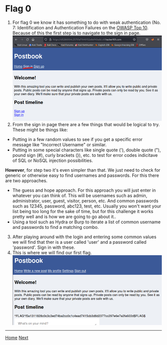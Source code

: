 # Flag 0

1. For flag 0 we know it has something to do with weak authentication (No. 7: Identification and Authentication Failures on the [OWASP Top 10](https://owasp.org/www-project-top-ten/). Because of this the first step is to navigate to the sign in page. 
![Homepage_Signin](./static/0_1.png)
2. From the sign in page there are a few things that would be logical to try. These might be things like:
  - Putting in a few random values to see if you get a specific error message like "Incorrect Username" or similar.
  - Putting in some special characters like single quote ('), double quote ("), pound sign (#), curly brackets (}), etc. to test for error codes indicitave of SQL or    NoSQL injection possibilities. 

**However**, for step two it's even simpler than that. We just need to check for generic or otherwise easy to find usernames and passwords. For this there are two approaches. 
- The guess and hope approach. For this approach you will just enter in whatever you can think of. This will be usernames such as admin, administrator, user, guest, visitor, person, etc. And common passwords such as 12345, password, abc123, test, etc. Usually you won't want your list being too long for the sake of time, but for this challenge it works pretty well and is how we are going to go about it.. 
- Using a tool such as Hydra or Burp to iterate a list of common username and passwords to find a matching combo. 
3. After playing around with the login and entering some common values we will find that ther is a user called 'user' and a password called 'password'. Sign in with these.
4. This is where we will find our first flag.
![Flag0](./static/0_2.png)


---
[Home](./Start.MD) [Next](./Flag1.md)

